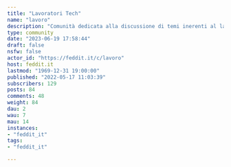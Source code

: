 ```yaml
---
title: "Lavoratori Tech" 
name: "lavoro"
description: "Comunità dedicata alla discussione di temi inerenti al lavoro, alle sue problematiche e all'organizzazione dei lavoratori."
type: community
date: "2023-06-19 17:58:44"
draft: false
nsfw: false
actor_id: "https://feddit.it/c/lavoro"
host: feddit.it
lastmod: "1969-12-31 19:00:00"
published: "2022-05-17 11:03:39"
subscribers: 129
posts: 84
comments: 48
weight: 84
dau: 2
wau: 7
mau: 14
instances:
- "feddit_it"
tags: 
- "feddit_it"

---
```

